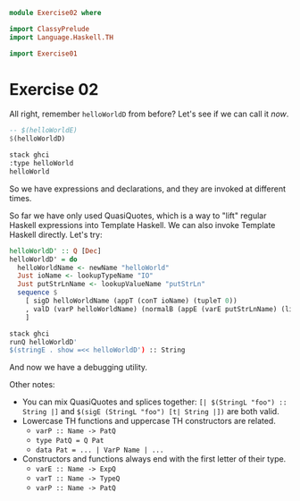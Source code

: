 ```haskell
module Exercise02 where

import ClassyPrelude
import Language.Haskell.TH

import Exercise01
```

# Exercise 02

All right, remember `helloWorldD` from before? Let's see if we can call it _now_.

```haskell
-- $(helloWorldE)
$(helloWorldD)
```

```bash
stack ghci
:type helloWorld
helloWorld
```

So we have expressions and declarations, and they are invoked at different times.

So far we have only used QuasiQuotes, which is a way to "lift" regular Haskell expressions into Template Haskell. We can
also invoke Template Haskell directly. Let's try:

```haskell
helloWorldD' :: Q [Dec]
helloWorldD' = do
  helloWorldName <- newName "helloWorld"
  Just ioName <- lookupTypeName "IO"
  Just putStrLnName <- lookupValueName "putStrLn"
  sequence $
    [ sigD helloWorldName (appT (conT ioName) (tupleT 0))
    , valD (varP helloWorldName) (normalB (appE (varE putStrLnName) (litE (stringL "i'm too far gone!!")))) []
    ]
```

```bash
stack ghci
runQ helloWorldD'
$(stringE . show =<< helloWorldD') :: String
```

And now we have a debugging utility.

Other notes:

* You can mix QuasiQuotes and splices together: `[| $(StringL "foo") :: String |]` and `$(sigE (StringL "foo") [t|
  String |])` are both valid.
* Lowercase TH functions and uppercase TH constructors are related.
    * `varP :: Name -> PatQ`
    * `type PatQ = Q Pat`
    * `data Pat = ... | VarP Name | ...`
* Constructors and functions always end with the first letter of their type.
    * `varE :: Name -> ExpQ`
    * `varT :: Name -> TypeQ`
    * `varP :: Name -> PatQ`

